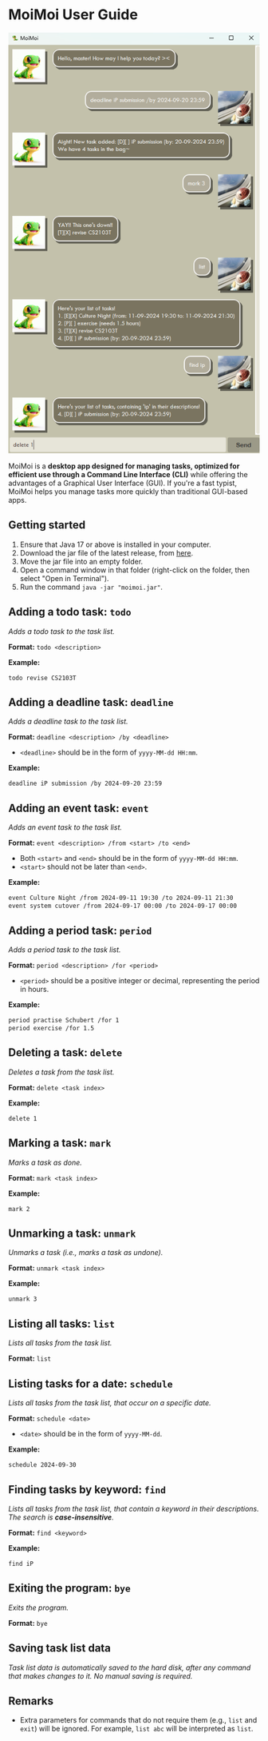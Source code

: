 # MoiMoi User Guide

![Screenshot of the user interface.](Ui.png)

MoiMoi is a **desktop app designed for managing tasks,
optimized for efficient use through a Command Line Interface (CLI)**
while offering the advantages of a Graphical User Interface (GUI).
If you're a fast typist, MoiMoi helps you manage tasks more quickly than traditional GUI-based apps.

## Getting started

1. Ensure that Java 17 or above is installed in your computer.
2. Download the jar file of the latest release, from [here](https://github.com/wkxcass/ip/releases/).
3. Move the jar file into an empty folder.
4. Open a command window in that folder (right-click on the folder, then select "Open in Terminal").
5. Run the command `java -jar "moimoi.jar"`.

## Adding a todo task: `todo`

_Adds a todo task to the task list._

**Format:** `todo <description>`

**Example:**

```
todo revise CS2103T
```

## Adding a deadline task: `deadline`

_Adds a deadline task to the task list._

**Format:** `deadline <description> /by <deadline>`

* `<deadline>` should be in the form of `yyyy-MM-dd HH:mm`.

**Example:**

```
deadline iP submission /by 2024-09-20 23:59
```

## Adding an event task: `event`

_Adds an event task to the task list._

**Format:** `event <description> /from <start> /to <end>`

* Both `<start>` and `<end>` should be in the form of `yyyy-MM-dd HH:mm`.
* `<start>` should not be later than `<end>`.

**Example:**

```
event Culture Night /from 2024-09-11 19:30 /to 2024-09-11 21:30
event system cutover /from 2024-09-17 00:00 /to 2024-09-17 00:00
```

## Adding a period task: `period`

_Adds a period task to the task list._

**Format:** `period <description> /for <period>`

* `<period>` should be a positive integer or decimal, representing the period in hours.

**Example:**

```
period practise Schubert /for 1
period exercise /for 1.5
```

## Deleting a task: `delete`

_Deletes a task from the task list._

**Format:** `delete <task index>`

**Example:**

```
delete 1
```

## Marking a task: `mark`

_Marks a task as done._

**Format:** `mark <task index>`

**Example:**

```
mark 2
```

## Unmarking a task: `unmark`

_Unmarks a task (i.e., marks a task as undone)._

**Format:** `unmark <task index>`

**Example:**

```
unmark 3
```

## Listing all tasks: `list`

_Lists all tasks from the task list._

**Format:** `list`

## Listing tasks for a date: `schedule`

_Lists all tasks from the task list, that occur on a specific date._

**Format:** `schedule <date>`

* `<date>` should be in the form of `yyyy-MM-dd`.

**Example:**

```
schedule 2024-09-30
```

## Finding tasks by keyword: `find`

_Lists all tasks from the task list, that contain a keyword in their descriptions._
_The search is **case-insensitive**._

**Format:** `find <keyword>`

**Example:**

```
find iP
```

## Exiting the program: `bye`

_Exits the program._

**Format:** `bye`

## Saving task list data
_Task list data is automatically saved to the hard disk, after any command that makes changes to it.
No manual saving is required._

## Remarks

* Extra parameters for commands that do not require them (e.g., `list` and `exit`) will be ignored.
For example, `list abc` will be interpreted as `list`.